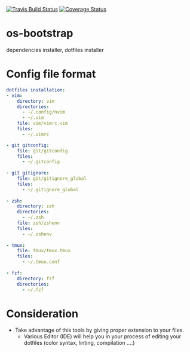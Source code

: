 [![Travis Build Status](https://travis-ci.org/fab-du/os-bootstrap.svg?branch=master)](https://travis-ci.org/fab-du/os-bootstrap.svg?branch=master)
[![Coverage Status](https://coveralls.io/repos/github/fab-du/os-bootstrap/badge.svg?branch=master)](https://coveralls.io/github/fab-du/os-bootstrap?branch=master)
# os-bootstrap
dependencies installer, dotfiles installer 


# Config file format

```yml
dotfiles installation:
- vim:
    directory: vim 
    directories:
      - ~/.config/nvim
      - ~/.vim      
    file: vim/vimrc.vim
    files:
      - ~/.vimrc

- git gitconfig:
    file: git/gitconfig
    files:
      - ~/.gitconfig
      
- git gitignore:
    file: git/gitignore_global
    files:
      - ~/.gitignore_global
      
- zsh:
    directory: zsh 
    directories:
      - ~/.zsh
    file: zsh/zshenv
    files:
      - ~/.zshenv
      
- tmux:
    file: tmux/tmux.tmux
    files:
      - ~/.tmux.conf
      
- fzf:
    directory: fzf 
    directories:
      - ~/.fzf
```

# Consideration

* Take advantage of this tools by giving proper extension to your files.
    * Various Editor (IDE) will help you in your process of editing your dotfiles (color syntax, linting, compilation ....)